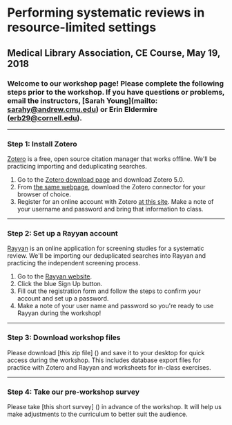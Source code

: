 # Performing systematic reviews in resource-limited settings
## Medical Library Association, CE Course, May 19, 2018

### Welcome to our workshop page! Please complete the following steps prior to the workshop. If you have questions or problems, email the instructors, [Sarah Young](mailto: sarahy@andrew.cmu.edu) or Erin Eldermire (erb29@cornell.edu). 

---

### Step 1: Install Zotero 

[Zotero](https://www.zotero.org/) is a free, open source citation manager that works offline. We'll be practicing importing and deduplicating searches. 

1. Go to the [Zotero download page](https://www.zotero.org/download/) and download Zotero 5.0. 
2. From [the same webpage](https://www.zotero.org/download/), download the Zotero connector for your browser of choice. 
3. Register for an online account with Zotero [at this site](https://www.zotero.org/user/register/). Make a note of your username and password and bring that information to class.

---

### Step 2: Set up a Rayyan account

[Rayyan](https://rayyan.qcri.org/) is an online application for screening studies for a systematic review. We'll be importing our deduplicated searches into Rayyan and practicing the independent screening process.

1. Go to the [Rayyan website](https://rayyan.qcri.org/). 
2. Click the blue Sign Up button.
3. Fill out the registration form and follow the steps to confirm your account and set up a password.
4. Make a note of your user name and password so you're ready to use Rayyan during the workshop!

---

### Step 3: Download workshop files

Please download [this zip file] () and save it to your desktop for quick access during the workshop. This includes database export files for practice with Zotero and Rayyan and worksheets for in-class exercises.

---

### Step 4: Take our pre-workshop survey

Please take [this short survey] () in advance of the workshop.  It will help us make adjustments to the curriculum to better suit the audience.
